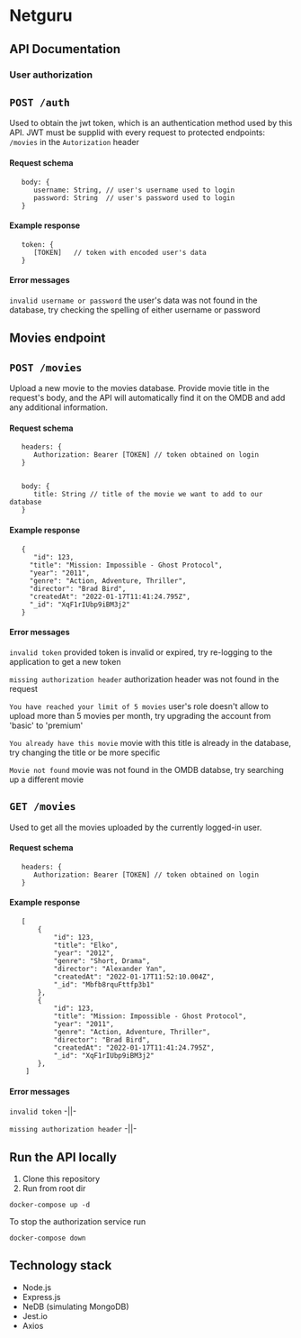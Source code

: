 # Netguru

## API Documentation

### User authorization
## **`POST /auth`**
Used to obtain the jwt token, which is an authentication method used by this API. JWT must be supplid with every request to protected endpoints: `/movies` in the `Autorization` header

#### Request schema

```
   body: {
      username: String, // user's username used to login
      password: String  // user's password used to login
   }
```

#### Example response
```
   token: {
      [TOKEN]   // token with encoded user's data
   } 
```

#### Error messages

`invalid username or password` the user's data was not found in the database, try checking the spelling of either username or password

## Movies endpoint
## **`POST /movies`**

Upload a new movie to the movies database. Provide movie title in the request's body, and the API will automatically find it on the OMDB and add any additional information.


#### Request schema
```
   headers: {
      Authorization: Bearer [TOKEN] // token obtained on login
   }
   
   
   body: {
      title: String // title of the movie we want to add to our database
   }
```
#### Example response
```
   {
      "id": 123,
     "title": "Mission: Impossible - Ghost Protocol",
     "year": "2011",
     "genre": "Action, Adventure, Thriller",
     "director": "Brad Bird",
     "createdAt": "2022-01-17T11:41:24.795Z",
     "_id": "XqF1rIUbp9iBM3j2"
   }
```

#### Error messages

`invalid token` provided token is invalid or expired, try re-logging to the application to get a new token

`missing authorization header` authorization header was not found in the request

`You have reached your limit of 5 movies` user's role doesn't allow to upload more than 5 movies per month, try upgrading the account from 'basic' to 'premium'

`You already have this movie` movie with this title is already in the database, try changing the title or be more specific

`Movie not found` movie was not found in the OMDB databse, try searching up a different movie


## **`GET /movies`**

Used to get all the movies uploaded by the currently logged-in user.


#### Request schema
```
   headers: {
      Authorization: Bearer [TOKEN] // token obtained on login
   }
```
#### Example response
```
   [
       {
           "id": 123,
           "title": "Elko",
           "year": "2012",
           "genre": "Short, Drama",
           "director": "Alexander Yan",
           "createdAt": "2022-01-17T11:52:10.004Z",
           "_id": "Mbfb8rquFttfp3b1"
       },
       {
           "id": 123,
           "title": "Mission: Impossible - Ghost Protocol",
           "year": "2011",
           "genre": "Action, Adventure, Thriller",
           "director": "Brad Bird",
           "createdAt": "2022-01-17T11:41:24.795Z",
           "_id": "XqF1rIUbp9iBM3j2"
       },
    ]
```

#### Error messages
`invalid token` -||-

`missing authorization header` -||-


## Run the API locally

1. Clone this repository
1. Run from root dir

```
docker-compose up -d
```

To stop the authorization service run

```
docker-compose down
```


## Technology stack
- Node.js
- Express.js
- NeDB (simulating MongoDB)
- Jest.io
- Axios
